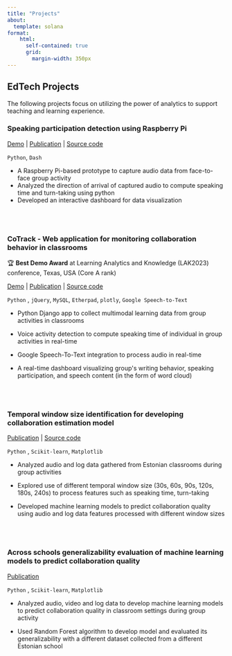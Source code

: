 ```yaml
---
title: "Projects"
about:
  template: solana
format:
    html: 
      self-contained: true
      grid: 
        margin-width: 350px
---
```


## EdTech Projects

The following projects focus on utilizing the power of analytics to support teaching and learning experience.



### Speaking participation detection using Raspberry Pi

[Demo](https://www.youtube.com/watch?v=9xmeXMp7Hp8) | [Publication](https://ceur-ws.org/Vol-2610/paper3.pdf) | [Source code](https://github.com/pankajchejara23/CoTrack) 

`Python`, `Dash`

* A Raspberry Pi-based prototype to capture audio data from face-to-face group activity
* Analyzed the direction of arrival of captured audio to compute speaking time and turn-taking using python
* Developed an interactive dashboard for data visualization

<br/><br/>



### CoTrack - Web application for monitoring collaboration behavior in classrooms

:trophy: **Best Demo Award** at Learning Analytics and Knowledge (LAK2023) conference, Texas, USA (Core A rank)

[Demo](https://youtu.be/l-B2hXGRvek) | [Publication](https://ceur-ws.org/Vol-2610/paper3.pdf) | [Source code](https://github.com/pankajchejara23/CoTrackv2)

`Python` , `jQuery`, `MySQL`, `Etherpad`, `plotly`, `Google Speech-to-Text`

* Python Django app to collect multimodal learning data from group activities in classrooms

* Voice activity detection to compute speaking time of individual in group activities in real-time

* Google Speech-To-Text integration to process audio in real-time

* A real-time dashboard visualizing group's writing behavior, speaking participation, and speech content (in the form of word cloud)

<br/>

<br/>

### Temporal window size identification for developing collaboration estimation model

 [Publication](https://www.researchgate.net/profile/Pankaj-Chejara/publication/366006788_Impact_of_window_size_on_the_generalizability_of_collaboration_quality_estimation_models_developed_using_Multimodal_Learning_Analytics/links/638dc4cb2c563722f23d332e/Impact-of-window-size-on-the-generalizability-of-collaboration-quality-estimation-models-developed-using-Multimodal-Learning-Analytics.pdf) | [Source code](https://github.com/pankajchejara23/Time-window-size-impact-on-model-performance)

`Python` , `Scikit-learn`, `Matplotlib` 

* Analyzed audio and log data gathered from Estonian classrooms during group activities

* Explored use of different temporal window size (30s, 60s, 90s, 120s, 180s, 240s) to process features such as speaking time, turn-taking

* Developed machine learning models to predict collaboration quality using audio and log data features processed with different window sizes

<br/>

<br/>

### Across schools generalizability evaluation of machine learning models to predict collaboration quality

[Publication](https://bera-journals.onlinelibrary.wiley.com/doi/abs/10.1111/bjet.13402) 

`Python` , `Scikit-learn`, `Matplotlib`

* Analyzed audio, video and log data to develop machine learning models to predict collaboration quality in classroom settings during group activity

* Used Random Forest algorithm to develop model and evaluated its generalizability with a different dataset collected from a different Estonian school
